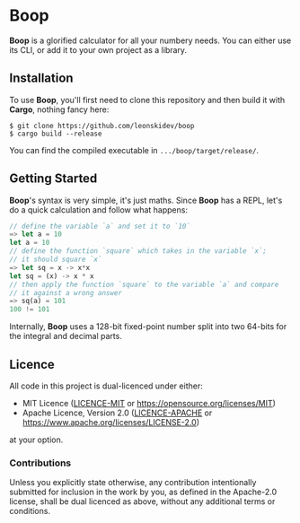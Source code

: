 # Boop

**Boop** is a glorified calculator for all your numbery needs. You can either
use its CLI, or add it to your own project as a library.

## Installation

To use **Boop**, you'll first need to clone this repository and then build it
with **Cargo**, nothing fancy here:

```shell
$ git clone https://github.com/leonskidev/boop
$ cargo build --release
```

You can find the compiled executable in `.../boop/target/release/`.

## Getting Started

**Boop**'s syntax is very simple, it's just maths. Since **Boop** has a REPL,
let's do a quick calculation and follow what happens:

```rs
// define the variable `a` and set it to `10`
=> let a = 10
let a = 10
// define the function `square` which takes in the variable `x`;
// it should square `x`
=> let sq = x -> x*x
let sq = (x) -> x * x
// then apply the function `square` to the variable `a` and compare
// it against a wrong answer
=> sq(a) = 101
100 != 101
```

Internally, **Boop** uses a 128-bit fixed-point number split into two 64-bits
for the integral and decimal parts.

## Licence

All code in this project is dual-licenced under either:

- MIT Licence ([LICENCE-MIT](./LICENCE-MIT) or
  https://opensource.org/licenses/MIT)
- Apache Licence, Version 2.0 ([LICENCE-APACHE](./LICENCE-APACHE) or
  https://www.apache.org/licenses/LICENSE-2.0)

at your option.

### Contributions

Unless you explicitly state otherwise, any contribution intentionally submitted
for inclusion in the work by you, as defined in the Apache-2.0 license, shall be
dual licenced as above, without any additional terms or conditions.
